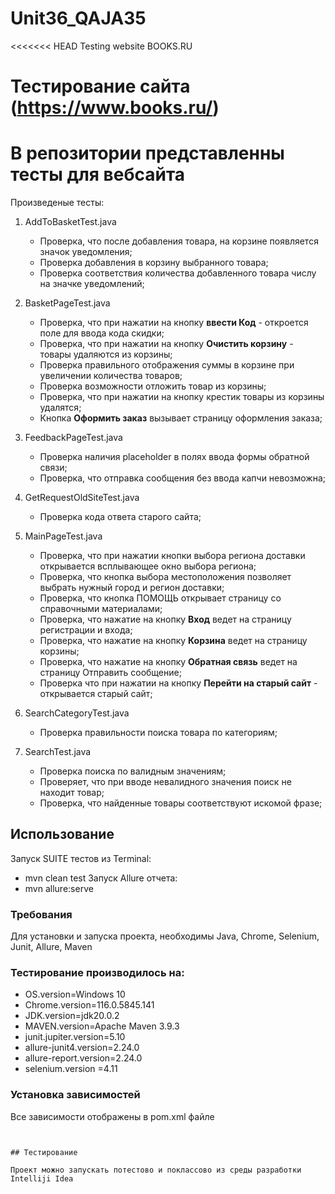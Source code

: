 # Unit36_QAJA35
<<<<<<< HEAD
Testing website BOOKS.RU
# Тестирование сайта (https://www.books.ru/)
В репозитории представленны тесты для вебсайта
=======

Произведеные тесты:

1. AddToBasketTest.java

    - Проверка, что после добавления товара, на корзине появляется значок уведомления;
    - Проверка добавления в корзину выбранного товара;
    - Проверка соответствия количества добавленного товара числу на значке уведомлений;

2. BasketPageTest.java
    - Проверка, что при нажатии на кнопку **ввести Код** - откроется поле для ввода кода скидки;
    - Проверка, что при нажатии на кнопку **Очистить корзину** - товары удаляются из корзины;
    - Проверка правильного отображения суммы в корзине при увеличении количества товаров;
    - Проверка возможности отложить товар из корзины;
    - Проверка, что при нажатии на кнопку крестик товары из корзины удалятся;
    - Кнопка **Оформить заказ** вызывает страницу оформления заказа;

3. FeedbackPageTest.java
    - Проверка наличия placeholder в полях ввода формы обратной связи;
    - Проверка, что отправка сообщения без ввода капчи невозможна;

4. GetRequestOldSiteTest.java
    - Проверка кода ответа старого сайта;

5. MainPageTest.java
    - Проверка, что при нажатии кнопки выбора региона доставки открывается всплывающее окно выбора региона;
    - Проверка, что кнопка выбора местоположения позволяет выбрать нужный город и регион доставки;
    - Проверка, что кнопка ПОМОЩЬ открывает страницу со справочными материалами;
    - Проверка, что нажатие на кнопку **Вход** ведет на страницу регистрации и входа;
    - Проверка, что нажатие на кнопку **Корзина** ведет на страницу корзины;
    - Проверка, что нажатие на кнопку **Обратная связь** ведет на страницу Отправить сообщение;
    - Проверка что при нажатии на кнопку **Перейти на старый сайт** - открывается старый сайт;

6. SearchCategoryTest.java
    - Проверка правильности поиска товара по категориям;

7. SearchTest.java
    - Проверка поиска по валидным значениям;
    - Проверяет, что при вводе невалидного значения поиск не находит товар;
    - Проверка, что найденные товары соответствуют искомой фразе;



## Использование
Запуск SUITE тестов из Terminal:
- mvn clean test
Запуск Allure отчета:
- mvn allure:serve


### Требования

Для установки и запуска проекта, необходимы Java, Chrome, Selenium, Junit, Allure, Maven 

### Тестирование производилось на:
- OS.version=Windows 10
- Chrome.version=116.0.5845.141
- JDK.version=jdk20.0.2
- MAVEN.version=Apache Maven 3.9.3
- junit.jupiter.version=5.10
- allure-junit4.version=2.24.0
- allure-report.version=2.24.0
- selenium.version =4.11

### Установка зависимостей
Все зависимости отображены в pom.xml файле
```


## Тестирование

Проект можно запускать потестово и поклассово из среды разработки Intelliji Idea 


